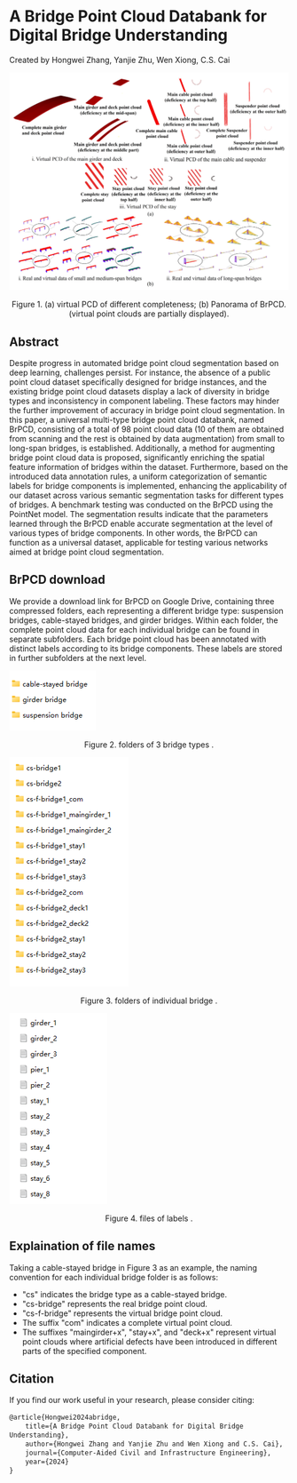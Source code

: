 # A Bridge Point Cloud Databank for Digital Bridge Understanding
Created by Hongwei Zhang, Yanjie Zhu, Wen Xiong, C.S. Cai

![pano](pictures/FIG.1.jpg)
<p align="center"> Figure 1.  (a) virtual PCD of different completeness; (b) Panorama of BrPCD. (virtual point clouds are partially displayed). </p>

## Abstract
Despite progress in automated bridge point cloud segmentation based on deep learning, challenges persist. For instance, the absence of a public point cloud dataset specifically designed for bridge instances, and the existing bridge point cloud datasets display a lack of diversity in bridge types and inconsistency in component labeling. These factors may hinder the further improvement of accuracy in bridge point cloud segmentation. In this paper, a universal multi-type bridge point cloud databank, named BrPCD, consisting of a total of 98 point cloud data (10 of them are obtained from scanning and the rest is obtained by data augmentation) from small to long-span bridges, is established. Additionally, a method for augmenting bridge point cloud data is proposed, significantly enriching the spatial feature information of bridges within the dataset. Furthermore, based on the introduced data annotation rules, a uniform categorization of semantic labels for bridge components is implemented, enhancing the applicability of our dataset across various semantic segmentation tasks for different types of bridges. A benchmark testing was conducted on the BrPCD using the PointNet model. The segmentation results indicate that the parameters learned through the BrPCD enable accurate segmentation at the level of various types of bridge components. In other words, the BrPCD can function as a universal dataset, applicable for testing various networks aimed at bridge point cloud segmentation.

## BrPCD download
We provide a download link for BrPCD on Google Drive, containing three compressed folders, each representing a different bridge type: suspension bridges, cable-stayed bridges, and girder bridges. Within each folder, the complete point cloud data for each individual bridge can be found in separate subfolders. Each bridge point cloud has been annotated with distinct labels according to its bridge components. These labels are stored in further subfolders at the next level.

![file](pictures/FIG2.png)
<p align="center"> Figure 2. folders of 3 bridge types . </p>

![file](pictures/FIG3.png)
<p align="center"> Figure 3. folders of individual bridge . </p>

![file](pictures/FIG4.png)
<p align="center"> Figure 4. files of labels . </p>

## Explaination of file names
Taking a cable-stayed bridge in Figure 3 as an example, the naming convention for each individual bridge folder is as follows:
* "cs" indicates the bridge type as a cable-stayed bridge.
* "cs-bridge" represents the real bridge point cloud.
* "cs-f-bridge" represents the virtual bridge point cloud.
* The suffix "com" indicates a complete virtual point cloud.
* The suffixes "maingirder+x", "stay+x", and "deck+x" represent virtual point clouds where artificial defects have been introduced in different parts of the specified component.

## Citation
If you find our work useful in your research, please consider citing:
    
    @article{Hongwei2024abridge,
    	title={A Bridge Point Cloud Databank for Digital Bridge Understanding},
    	author={Hongwei Zhang and Yanjie Zhu and Wen Xiong and C.S. Cai},
    	journal={Computer-Aided Civil and Infrastructure Engineering},
    	year={2024}
    }




